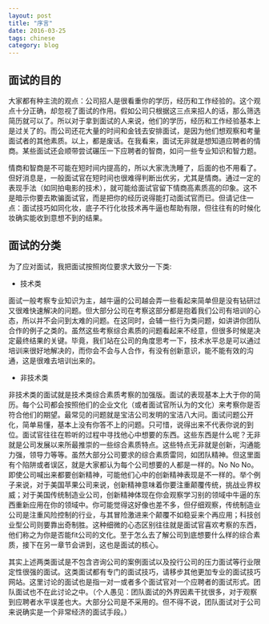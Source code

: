 ```yaml
---
layout: post
title: "序言"
date: 2016-03-25
tags: chinese
category: blog
---
```


面试的目的
----------

<p> 大家都有种主流的观点：公司招人是很看重你的学历，经历和工作经验的。这个观点十分正确，却忽视了面试的作用。假如公司只根据这三点来招人的话，那么筛选简历就可以了。所以对于拿到面试的人来说，他们的学历，经历和工作经验基本上是过关了的。而公司还花大量的时间和金钱去安排面试，是因为他们想观察和考量面试者的其他素质。以上，都是废话。在我看来，面试无非就是想知道应聘者的情商。某些面试还会顺带尝试碾压一下应聘者的智商，如问一些专业知识和智力题。</p>
<p> 情商和智商是不可能在短时间内提高的，所以大家洗洗睡了，后面的也不用看了。但好消息是，一般面试官在短时间也很难得判断出优劣，尤其是情商。通过一定的表现手法（如同拍电影的技术），就可能给面试官留下情商高素质高的印象。这不是暗示你要去欺骗面试官，而是把你的经历说得能打动面试官而已。但请记住一点：面试技巧如同化妆，底子不行化妆技术再牛逼也帮助有限，但往往有的时候化妆确实能收到意想不到的结果。</p>

面试的分类
----------

<p> 为了应对面试，我把面试按照岗位要求大致分一下类:

* 技术类


<p> 面试一般考察专业知识为主，越牛逼的公司越会弄一些看起来简单但是没有钻研过又很难快速解决的问题。但大部分公司在考察这部分都是抱着我们公司有培训的心态，所以并不会问到太难的问题。在这同时，会辅一些行为类问题，如讲讲你团队合作的例子之类的。虽然这些考察综合素质的问题看起来不经意，但很多时候是决定最终结果的关键。毕竟，我们站在公司的角度思考一下，技术水平总是可以通过培训来很好地解决的，而你会不会与人合作，有没有创新意识，能不能有效的沟通，这是很难去培训出来的。</p>

* 非技术类


<p> 非技术类的面试就是技术类综合素质考察的加强版。面试的表现基本上大于你的简历。每个公司都会按照他们的企业文化（或者面试官所认为的文化）来考察你是否符合他们的期望。最常见的问题就是宝洁公司发明的宝洁八大问。面试问题公开化，简单易懂，基本上没有你答不上的问题。只可惜，说得出来不代表你说的到位。面试官往往在聆听的过程中寻找他心中想要的东西。这些东西是什么呢？无非就是公司发展以来所最推崇的一些综合素质特点。这些特点无非就是创新，沟通能力强，领导力等等。虽然大部分公司要求的综合素质雷同，如团队精神。但这里面有个陷阱或者误区，就是大家都认为每个公司想要的人都是一样的。No No No。即使公司喊出来都要创新精神，可能他们心中的创新精神表现是不一样的。举个例子来说，对于美国苹果公司来说，创新精神意味着你要注重颠覆传统，挑战业界权威；对于美国传统制造业公司，创新精神体现在你会观察学习别的领域中牛逼的东西重新应用在你的领域中。你可能觉得这好像也差不多，但仔细观察，传统制造业公司是注重风险控制的行业，与其冒险激进来个颠覆不如稳妥来个再应用；科技创业型公司则要靠出奇制胜。这种细微的心态区别往往就是面试官喜欢考察的东西，他们称之为你是否能fit公司的文化。至于怎么去了解公司到底想要什么样的综合素质，接下在另一章节会讲到，这也是面试的核心。</p>
<p> 其实上述两类面试是不包含咨询公司的案例面试以及投行公司的压力面试等行业限定性很强的面试。这类面试都有专门的面试技巧，请移步其他更加专业的面试技巧网站。这里讨论的面试也是指一对一或者多个面试官对一个应聘者的面试形式。团队面试也不在此讨论之中。（个人愚见：团队面试的外界因素干扰很多，对于观察到应聘者水平误差也大。大部分公司是不采用的。但不得不说，团队面试对于公司来说确实是一个非常经济的面试手段。）</p>
